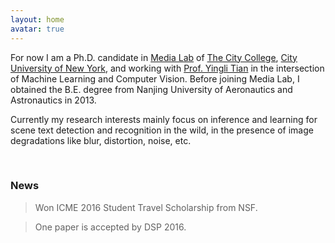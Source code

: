 ```yaml
---
layout: home
avatar: true
---
```


For now I am a Ph.D. candidate in [Media Lab](http://media-lab.engr.ccny.cuny.edu) of [The City College](http://www.ccny.cuny.edu), [City University of New York](http://cuny.edu), and working with [Prof. Yingli Tian](http://www-ee.ccny.cuny.edu/www/web/yltian/home.html) in the intersection of Machine Learning and Computer Vision. Before joining Media Lab, I obtained the B.E. degree from Nanjing University of Aeronautics and Astronautics in 2013.

Currently my research interests mainly focus on inference and learning for scene text detection and recognition in the wild, in the presence of image degradations like blur, distortion, noise, etc.

<br>

### News

> Won ICME 2016 Student Travel Scholarship from NSF.

> One paper is accepted by DSP 2016.
